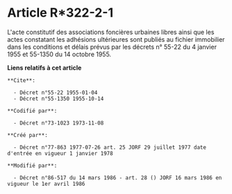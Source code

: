 # Article R*322-2-1

L'acte constitutif des associations foncières urbaines libres ainsi que les actes constatant les adhésions ultérieures sont
publiés au fichier immobilier dans les conditions et délais prévus par les décrets n° 55-22 du 4 janvier 1955 et 55-1350 du
14 octobre 1955.

**Liens relatifs à cet article**

	**Cite**:

	  - Décret n°55-22 1955-01-04
	  - Décret n°55-1350 1955-10-14

	**Codifié par**:

	  - Décret n°73-1023 1973-11-08

	**Créé par**:

	  - Décret n°77-863 1977-07-26 art. 25 JORF 29 juillet 1977 date d'entrée en vigueur 1 janvier 1978

	**Modifié par**:

	  - Décret n°86-517 du 14 mars 1986 - art. 28 () JORF 16 mars 1986 en vigueur le 1er avril 1986

